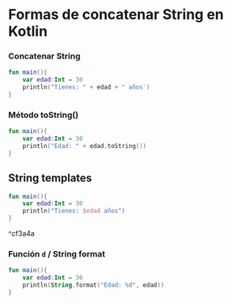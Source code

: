 # Formas de concatenar String en Kotlin

### Concatenar String
```kotlin
fun main(){
	var edad:Int = 30
	println("Tienes: " + edad + " años¨)
}
```

### Método toString()
```kotlin
fun main(){
	var edad:Int = 30
	println("Edad: " + edad.toString())
}
```

## String templates
```kotlin
fun main(){
	var edad:Int = 30
	println("Tienes: $edad años")
}
```

^cf3a4a

### Función `d` / String format
```kotlin
fun main(){
	var edad:Int = 30
	println(String.format("Edad: %d", edad))
}
```
